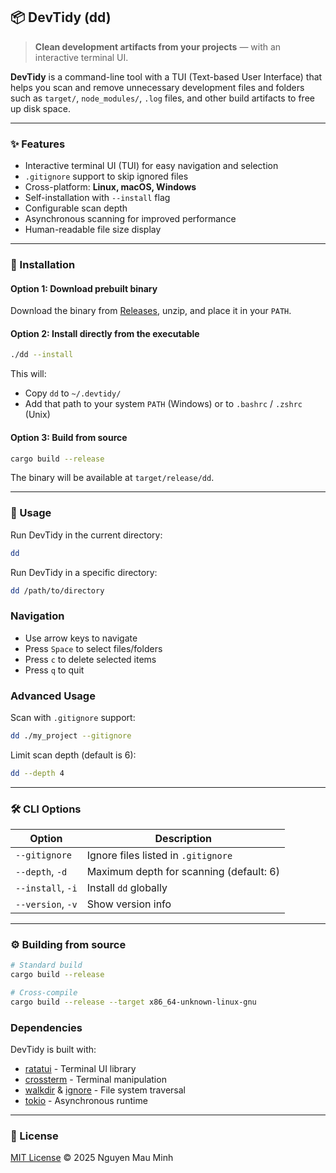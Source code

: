 ## 📦 DevTidy (dd)

> **Clean development artifacts from your projects** — with an interactive terminal UI.

**DevTidy** is a command-line tool with a TUI (Text-based User Interface) that helps you scan and remove unnecessary development files and folders such as `target/`, `node_modules/`, `.log` files, and other build artifacts to free up disk space.

---

### ✨ Features

* Interactive terminal UI (TUI) for easy navigation and selection
* `.gitignore` support to skip ignored files
* Cross-platform: **Linux, macOS, Windows**
* Self-installation with `--install` flag
* Configurable scan depth
* Asynchronous scanning for improved performance
* Human-readable file size display

---

### 🔧 Installation

#### Option 1: Download prebuilt binary

Download the binary from [Releases](https://github.com/mewisme/devtidy/releases), unzip, and place it in your `PATH`.

#### Option 2: Install directly from the executable

```bash
./dd --install
```

This will:

* Copy `dd` to `~/.devtidy/`
* Add that path to your system `PATH` (Windows) or to `.bashrc` / `.zshrc` (Unix)

#### Option 3: Build from source

```bash
cargo build --release
```

The binary will be available at `target/release/dd`.

---

### 🚀 Usage

Run DevTidy in the current directory:

```bash
dd
```

Run DevTidy in a specific directory:

```bash
dd /path/to/directory
```

### Navigation

* Use arrow keys to navigate
* Press `Space` to select files/folders
* Press `c` to delete selected items
* Press `q` to quit

### Advanced Usage

Scan with `.gitignore` support:

```bash
dd ./my_project --gitignore
```

Limit scan depth (default is 6):

```bash
dd --depth 4
```

---

### 🛠 CLI Options

| Option            | Description                             |
| ----------------- | --------------------------------------- |
| `--gitignore`     | Ignore files listed in `.gitignore`     |
| `--depth`, `-d`   | Maximum depth for scanning (default: 6) |
| `--install`, `-i` | Install `dd` globally                  |
| `--version`, `-v` | Show version info                       |

---

### ⚙️ Building from source

```bash
# Standard build
cargo build --release

# Cross-compile
cargo build --release --target x86_64-unknown-linux-gnu
```

### Dependencies

DevTidy is built with:

- [ratatui](https://crates.io/crates/ratatui) - Terminal UI library
- [crossterm](https://crates.io/crates/crossterm) - Terminal manipulation
- [walkdir](https://crates.io/crates/walkdir) & [ignore](https://crates.io/crates/ignore) - File system traversal
- [tokio](https://crates.io/crates/tokio) - Asynchronous runtime

---

### 📄 License

[MIT License](LICENSE) © 2025 Nguyen Mau Minh
